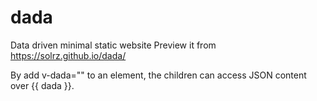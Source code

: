 # dada
Data driven minimal static website
Preview it from https://solrz.github.io/dada/

By add v-dada="<JSON-URL>" to an element, the children can access JSON content over {{ dada }}.
